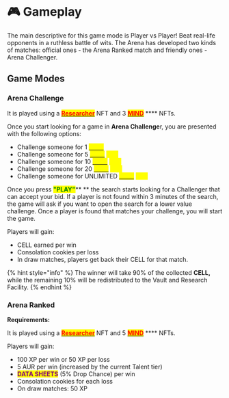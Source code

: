 # 🎮 Gameplay

The main descriptive for this game mode is Player vs Player! Beat real-life opponents in a ruthless battle of wits. The Arena has developed two kinds of matches: official ones - the Arena Ranked match and friendly ones - Arena Challenger.

## Game Modes

### Arena Challenge&#x20;

It is played using a [<mark style="color:red;">**Researcher**</mark>](../../nfts/your-researcher/) NFT and 3 [<mark style="color:red;">**MIND**</mark>](../../nfts/minds/) **** NFTs.&#x20;

Once you start looking for a game in **Arena Challenge**r, you are presented with the following options:

* Challenge someone for 1 [<mark style="color:yellow;">**CELL**</mark>](../../../../how-it-works/brain-cell-token.md)
* Challenge someone for 5 [<mark style="color:yellow;">**CELL**</mark>](../../../../how-it-works/brain-cell-token.md) <mark style="color:yellow;">****</mark>&#x20;
* Challenge someone for 10 [<mark style="color:yellow;">**CELL**</mark>](../../../../how-it-works/brain-cell-token.md) <mark style="color:yellow;">****</mark>&#x20;
* Challenge someone for 20 [<mark style="color:yellow;">**CELL**</mark>](../../../../how-it-works/brain-cell-token.md) <mark style="color:yellow;">****</mark>&#x20;
* Challenge someone for UNLIMITED [<mark style="color:yellow;">**CELL**</mark>](../../../../how-it-works/brain-cell-token.md) <mark style="color:yellow;">****</mark>&#x20;

Once you press <mark style="color:green;">**"PLAY"**</mark>** ** the search starts looking for a Challenger that can accept your bid. If a player is not found within 3 minutes of the search, the game will ask if you want to open the search for a lower value challenge. Once a player is found that matches your challenge, you will start the game.

Players will gain:  &#x20;

* CELL earned per win
* Consolation cookies per loss
* In draw matches, players get back their CELL for that match.

{% hint style="info" %}
The winner will take 90% of the collected **CELL,** while the remaining 10% will be redistributed to the Vault and Research Facility.  &#x20;
{% endhint %}

### Arena Ranked

**Requirements:**

It is played using a [<mark style="color:red;">**Researcher**</mark>](../../nfts/your-researcher/) NFT and 5 [<mark style="color:red;">**MIND**</mark>](../../nfts/minds/) **** NFTs.&#x20;

Players will gain:

* 100 XP per win or 50 XP per loss&#x20;
* 5 AUR per win (increased by the current Talent tier)&#x20;
* <mark style="color:purple;">**DATA SHEETS**</mark> (5% Drop Chance) per win&#x20;
* Consolation cookies for each loss&#x20;
* On draw matches: 50 XP
